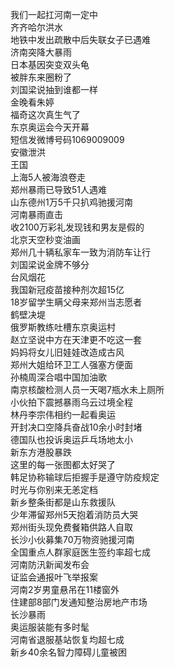 我们一起扛河南一定中  
齐齐哈尔洪水  
地铁中发出疏散中后失联女子已遇难  
济南突降大暴雨  
日本基因突变双头龟  
被胖东来圈粉了  
刘国梁说抽到谁都一样  
金晚看朱婷  
福奇这次真生气了  
东京奥运会今天开幕  
短信发微博号码1069009009  
安徽泄洪  
王国  
上海5人被海浪卷走  
郑州暴雨已导致51人遇难  
山东德州1万5千只扒鸡驰援河南  
河南暴雨直击  
收2100万彩礼发现钱和男友是假的  
北京天空秒变油画  
郑州几十辆私家车一致为消防车让行  
刘国梁说金牌不够分  
台风烟花  
我国新冠疫苗接种剂次超15亿  
18岁留学生瞒父母来郑州当志愿者  
鹤壁决堤  
俄罗斯教练吐槽东京奥运村  
赵立坚说中方在天津更不吃这一套  
妈妈将女儿旧娃娃改造成古风  
郑州大姐给环卫工人强塞方便面  
孙楠周深合唱中国加油歌  
南京核酸检测人员一天喝7瓶水未上厕所  
小伙拍下震撼暴雨乌云过境全程  
林丹李宗伟相约一起看奥运  
开封决口空降兵奋战10余小时封堵  
德国队也投诉奥运乒乓场地太小  
新东方港股暴跌  
这里的每一张图都太好哭了  
韩足协称输球后拒握手是遵守防疫规定  
时光与你别来无恙定档  
新乡整条街都是山东救援队  
少年滞留郑州5天抱着消防员大哭  
郑州街头现免费餐箱供路人自取  
长沙小伙募集70万物资驰援河南  
全国重点人群家庭医生签约率超七成  
河南防汛新闻发布会  
证监会通报叶飞举报案  
河南2岁男童悬吊在11楼窗外  
住建部8部门发通知整治房地产市场  
长沙暴雨  
奥运服装能有多时髦  
河南省退服基站恢复均超七成  
新乡40余名智力障碍儿童被困  
